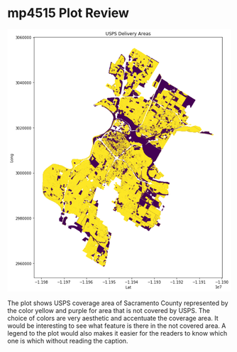 # mp4515 Plot Review


![Alt text](https://raw.githubusercontent.com/pathakmanu/PUI2018_mp4515/master/HW8_mp4515/plot_delivery.png)

The plot shows USPS coverage area of Sacramento County represented by the color yellow and purple for area that is not covered by USPS. The choice of colors are very aesthetic and accentuate the coverage area. It would be interesting to see what feature is there in the not covered area. A legend to the plot would also makes it easier for the readers to know which one is which without reading the caption. 